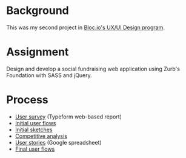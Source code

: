 <h1>Background</h1>
<p>This was my second project in <a href="https://www.bloc.io/ux-design-bootcamp" target="_blank">Bloc.io's UX/UI Design program</a>.</p>

<h1>Assignment</h1>
<p>Design and develop a social fundraising web application using Zurb's Foundation with SASS and jQuery.</p>

<h1>Process</h1>
<p>
<ul>
<li><a href="https://astridparis.typeform.com/report/G9X5at/pnRF" target="_blank"> User survey</a> (Typeform web-based report)</li>
<li><a href="https://github.com/astridparisUX/Fundraising/blob/master/UX/flows_fundraisers.png" target="_blank">Initial user flows</a></li>
<li><a href="https://github.com/astridparisUX/Fundraising/blob/master/UX/Fundraising_sketches1.pdf" target="_blank">Initial sketches</a></li>
<li><a href="https://github.com/astridparisUX/Fundraising/blob/master/UX/competitive_analysis.pdf" target="_blank">Competitive analysis</a></li>
<li><a href="https://docs.google.com/spreadsheets/d/1zfwlVCChYjUVCmGTP8hQ-TsWUBgfazb6UMJQm7NrPu8/edit?usp=sharing" target="_blank"> User stories</a> (Google spreadsheet)</li>
<li><a href="flows-sitemap_v2.pdf" target="_blank">Final user flows</a></li>
</ul>
</p>
